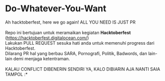 # Do-Whatever-You-Want
Ah hacktoberfest, here we go again! ALL YOU NEED IS JUST PR
<br><br>
Repo ini bertujuan untuk meramaikan kegiatan **Hacktoberfest** (https://hacktoberfest.digitalocean.com/) <br>
Lakukan PULL REQUEST sesuka hati anda untuk memenuhi progress dari Hacktoberfest. <br>
Dilarang PR hal yang berbau SARA, Pornografi, Politik, Badwords, dan lain-lain demi menjaga ketentraman.
<br><br>
KALAU CONFLICT DIBENERIN SENDIRI YA, KALO DIBIARIN AJA NANTI SAIA TAMPOL :*
